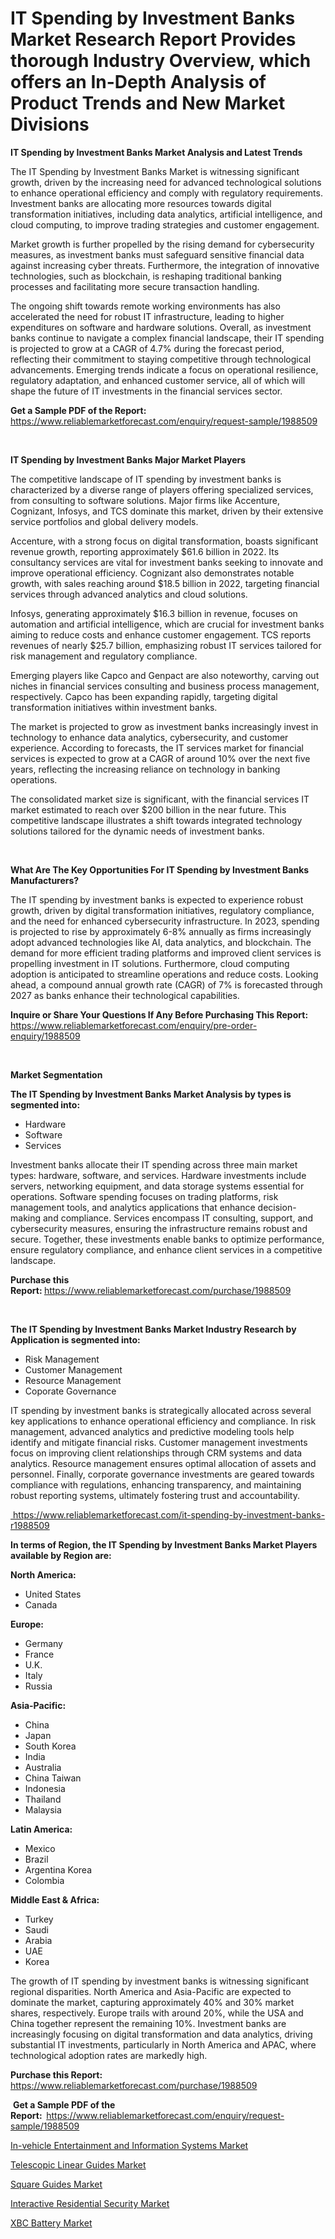 <p><h1>IT Spending by Investment Banks Market Research Report Provides thorough Industry Overview, which offers an In-Depth Analysis of Product Trends and New Market Divisions</h1></p><p><strong>IT Spending by Investment Banks Market Analysis and Latest Trends</strong></p>
<p><p>The IT Spending by Investment Banks Market is witnessing significant growth, driven by the increasing need for advanced technological solutions to enhance operational efficiency and comply with regulatory requirements. Investment banks are allocating more resources towards digital transformation initiatives, including data analytics, artificial intelligence, and cloud computing, to improve trading strategies and customer engagement.</p><p>Market growth is further propelled by the rising demand for cybersecurity measures, as investment banks must safeguard sensitive financial data against increasing cyber threats. Furthermore, the integration of innovative technologies, such as blockchain, is reshaping traditional banking processes and facilitating more secure transaction handling.</p><p>The ongoing shift towards remote working environments has also accelerated the need for robust IT infrastructure, leading to higher expenditures on software and hardware solutions. Overall, as investment banks continue to navigate a complex financial landscape, their IT spending is projected to grow at a CAGR of 4.7% during the forecast period, reflecting their commitment to staying competitive through technological advancements. Emerging trends indicate a focus on operational resilience, regulatory adaptation, and enhanced customer service, all of which will shape the future of IT investments in the financial services sector.</p></p>
<p><strong>Get a Sample PDF of the Report:&nbsp;</strong> <a href="https://www.reliablemarketforecast.com/enquiry/request-sample/1988509?utm_campaign=1082&utm_medium=2&utm_source=Github&utm_content=ia&utm_term=25102024&utm_id=it-spending-by-investment-banks">https://www.reliablemarketforecast.com/enquiry/request-sample/1988509</a></p>
<p>&nbsp;</p>
<p><strong>IT Spending by Investment Banks Major Market Players</strong></p>
<p><p>The competitive landscape of IT spending by investment banks is characterized by a diverse range of players offering specialized services, from consulting to software solutions. Major firms like Accenture, Cognizant, Infosys, and TCS dominate this market, driven by their extensive service portfolios and global delivery models. </p><p>Accenture, with a strong focus on digital transformation, boasts significant revenue growth, reporting approximately $61.6 billion in 2022. Its consultancy services are vital for investment banks seeking to innovate and improve operational efficiency. Cognizant also demonstrates notable growth, with sales reaching around $18.5 billion in 2022, targeting financial services through advanced analytics and cloud solutions.</p><p>Infosys, generating approximately $16.3 billion in revenue, focuses on automation and artificial intelligence, which are crucial for investment banks aiming to reduce costs and enhance customer engagement. TCS reports revenues of nearly $25.7 billion, emphasizing robust IT services tailored for risk management and regulatory compliance.</p><p>Emerging players like Capco and Genpact are also noteworthy, carving out niches in financial services consulting and business process management, respectively. Capco has been expanding rapidly, targeting digital transformation initiatives within investment banks.</p><p>The market is projected to grow as investment banks increasingly invest in technology to enhance data analytics, cybersecurity, and customer experience. According to forecasts, the IT services market for financial services is expected to grow at a CAGR of around 10% over the next five years, reflecting the increasing reliance on technology in banking operations.</p><p>The consolidated market size is significant, with the financial services IT market estimated to reach over $200 billion in the near future. This competitive landscape illustrates a shift towards integrated technology solutions tailored for the dynamic needs of investment banks.</p></p>
<p>&nbsp;</p>
<p><strong>What Are The Key Opportunities For IT Spending by Investment Banks Manufacturers?</strong></p>
<p><p>The IT spending by investment banks is expected to experience robust growth, driven by digital transformation initiatives, regulatory compliance, and the need for enhanced cybersecurity infrastructure. In 2023, spending is projected to rise by approximately 6-8% annually as firms increasingly adopt advanced technologies like AI, data analytics, and blockchain. The demand for more efficient trading platforms and improved client services is propelling investment in IT solutions. Furthermore, cloud computing adoption is anticipated to streamline operations and reduce costs. Looking ahead, a compound annual growth rate (CAGR) of 7% is forecasted through 2027 as banks enhance their technological capabilities.</p></p>
<p><strong>Inquire or Share Your Questions If Any Before Purchasing This Report:</strong> <a href="https://www.reliablemarketforecast.com/enquiry/pre-order-enquiry/1988509?utm_campaign=1082&utm_medium=2&utm_source=Github&utm_content=ia&utm_term=25102024&utm_id=it-spending-by-investment-banks">https://www.reliablemarketforecast.com/enquiry/pre-order-enquiry/1988509</a></p>
<p>&nbsp;</p>
<p><strong>Market Segmentation</strong></p>
<p><strong>The IT Spending by Investment Banks Market Analysis by types is segmented into:</strong></p>
<p><ul><li>Hardware</li><li>Software</li><li>Services</li></ul></p>
<p><p>Investment banks allocate their IT spending across three main market types: hardware, software, and services. Hardware investments include servers, networking equipment, and data storage systems essential for operations. Software spending focuses on trading platforms, risk management tools, and analytics applications that enhance decision-making and compliance. Services encompass IT consulting, support, and cybersecurity measures, ensuring the infrastructure remains robust and secure. Together, these investments enable banks to optimize performance, ensure regulatory compliance, and enhance client services in a competitive landscape.</p></p>
<p><strong>Purchase this Report:&nbsp;</strong><a href="https://www.reliablemarketforecast.com/purchase/1988509?utm_campaign=1082&utm_medium=2&utm_source=Github&utm_content=ia&utm_term=25102024&utm_id=it-spending-by-investment-banks">https://www.reliablemarketforecast.com/purchase/1988509</a></p>
<p>&nbsp;</p>
<p><strong>The IT Spending by Investment Banks Market Industry Research by Application is segmented into:</strong></p>
<p><ul><li>Risk Management</li><li>Customer Management</li><li>Resource Management</li><li>Coporate Governance</li></ul></p>
<p><p>IT spending by investment banks is strategically allocated across several key applications to enhance operational efficiency and compliance. In risk management, advanced analytics and predictive modeling tools help identify and mitigate financial risks. Customer management investments focus on improving client relationships through CRM systems and data analytics. Resource management ensures optimal allocation of assets and personnel. Finally, corporate governance investments are geared towards compliance with regulations, enhancing transparency, and maintaining robust reporting systems, ultimately fostering trust and accountability.</p></p>
<p><a href="https://www.reliablemarketforecast.com/it-spending-by-investment-banks-r1988509?utm_campaign=1082&utm_medium=2&utm_source=Github&utm_content=ia&utm_term=25102024&utm_id=it-spending-by-investment-banks">&nbsp;https://www.reliablemarketforecast.com/it-spending-by-investment-banks-r1988509</a></p>
<p><strong>In terms of Region, the IT Spending by Investment Banks Market Players available by Region are:</strong></p>
<p>
    <p> <strong> North America: </strong>
        <ul>
            <li>United States</li>
            <li>Canada</li>
        </ul>
        </p> 
    <p> <strong> Europe: </strong>
        <ul>
            <li>Germany</li>
            <li>France</li>
            <li>U.K.</li>
            <li>Italy</li>
            <li>Russia</li>
        </ul>
        </p> 
    <p> <strong> Asia-Pacific: </strong>
        <ul>
            <li>China</li>
            <li>Japan</li>
            <li>South Korea</li>
            <li>India</li>
            <li>Australia</li>
            <li>China Taiwan</li>
            <li>Indonesia</li>
            <li>Thailand</li>
            <li>Malaysia</li>
        </ul>
        </p> 
    <p> <strong> Latin America: </strong>
        <ul>
            <li>Mexico</li>
            <li>Brazil</li>
            <li>Argentina Korea</li>
            <li>Colombia</li>
        </ul>
        </p> 
    <p> <strong> Middle East & Africa: </strong>
        <ul>
            <li>Turkey</li>
            <li>Saudi</li>
            <li>Arabia</li>
            <li>UAE</li>
            <li>Korea</li>
        </ul>
    </p>
    </p>
<p><p>The growth of IT spending by investment banks is witnessing significant regional disparities. North America and Asia-Pacific are expected to dominate the market, capturing approximately 40% and 30% market shares, respectively. Europe trails with around 20%, while the USA and China together represent the remaining 10%. Investment banks are increasingly focusing on digital transformation and data analytics, driving substantial IT investments, particularly in North America and APAC, where technological adoption rates are markedly high.</p></p>
<p><strong>Purchase this Report: </strong><a href="https://www.reliablemarketforecast.com/purchase/1988509?utm_campaign=1082&utm_medium=2&utm_source=Github&utm_content=ia&utm_term=25102024&utm_id=it-spending-by-investment-banks">https://www.reliablemarketforecast.com/purchase/1988509</a></p>
<p>&nbsp;<strong>Get a Sample PDF of the Report:&nbsp;&nbsp;</strong><a href="https://www.reliablemarketforecast.com/enquiry/request-sample/1988509?utm_campaign=1082&utm_medium=2&utm_source=Github&utm_content=ia&utm_term=25102024&utm_id=it-spending-by-investment-banks">https://www.reliablemarketforecast.com/enquiry/request-sample/1988509</a></p>
<p><strong></strong></p>
<p><p><a href="https://github.com/cleora2ime/Market-Research-Report-List-1/blob/main/in-vehicle-entertainment-and-information-systems-market.md?utm_campaign=1082&utm_medium=2&utm_source=Github&utm_content=ia&utm_term=25102024&utm_id=it-spending-by-investment-banks">In-vehicle Entertainment and Information Systems Market</a></p><p><a href="https://issuu.com/reportprime-2/docs/telescopic-linear-guides-market-siz_8b2662c5f9bed5?utm_campaign=1082&utm_medium=2&utm_source=Github&utm_content=ia&utm_term=25102024&utm_id=it-spending-by-investment-banks">Telescopic Linear Guides Market</a></p><p><a href="https://issuu.com/reportprime-2/docs/square-guides-market-size-2030.pptx_a17b292ce11d91?utm_campaign=1082&utm_medium=2&utm_source=Github&utm_content=ia&utm_term=25102024&utm_id=it-spending-by-investment-banks">Square Guides Market</a></p><p><a href="https://github.com/ellenqyqdyches/Market-Research-Report-List-1/blob/main/interactive-residential-security-market.md?utm_campaign=1082&utm_medium=2&utm_source=Github&utm_content=ia&utm_term=25102024&utm_id=it-spending-by-investment-banks">Interactive Residential Security Market</a></p><p><a href="https://www.linkedin.com/pulse/global-xbc-battery-market-exploring-share-trends-future-growth-ozkff?utm_campaign=1082&utm_medium=2&utm_source=Github&utm_content=ia&utm_term=25102024&utm_id=it-spending-by-investment-banks">XBC Battery Market</a></p></p>